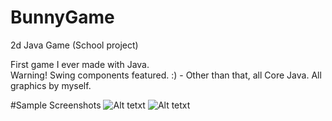 # BunnyGame
2d Java Game (School project)

First game I ever made with Java.  
Warning! Swing components featured. :)  - Other than that, all Core Java.
All graphics by myself.  

#Sample Screenshots
![Alt tetxt](https://dl.dropboxusercontent.com/u/72373957/github/bgscreenshot1.PNG)
![Alt tetxt](https://dl.dropboxusercontent.com/u/72373957/github/qbscreenshot4.PNG)
